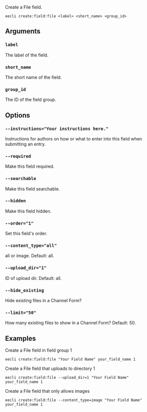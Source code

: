 Create a File field.

```
eecli create:field:file <label> <short_name> <group_id>
```

## Arguments

### `label`

The label of the field.

### `short_name`

The short name of the field.

### `group_id`

The ID of the field group.

## Options

### `--instructions="Your instructions here."`

Instructions for authors on how or what to enter into this field when submitting an entry.

### `--required`

Make this field required.

### `--searchable`

Make this field searchable.

### `--hidden`

Make this field hidden.

### `--order="1"`

Set this field's order.

### `--content_type="all"`

all or image. Default: all.

### `--upload_dir="1"`

ID of upload dir. Default: all.

### `--hide_existing`

Hide existing files in a Channel Form?

### `--limit="50"`

How many existing files to show in a Channel Form? Default: 50.

## Examples

Create a File field in field group 1

```
eecli create:field:file "Your Field Name" your_field_name 1
```

Create a File field that uploads to directory 1

```
eecli create:field:file --upload_dir=1 "Your Field Name" your_field_name 1
```

Create a File field that only allows images

```
eecli create:field:file --content_type=image "Your Field Name" your_field_name 1
```